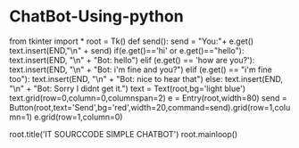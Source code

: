 # ChatBot-Using-python



from tkinter import *
root = Tk()
def send():
    send = "You:"+ e.get()
    text.insert(END,"\n" + send)
    if(e.get()=='hi' or e.get()=="hello"):
        text.insert(END, "\n" + "Bot: hello")
    elif (e.get() == 'how are you?'):
        text.insert(END, "\n" + "Bot: i'm fine and you?")
    elif (e.get() == "i'm fine too"):
        text.insert(END, "\n" + "Bot: nice to hear that")
    else:
        text.insert(END, "\n" + "Bot: Sorry I didnt get it.")
text = Text(root,bg='light blue')
text.grid(row=0,column=0,columnspan=2)
e = Entry(root,width=80)
send = Button(root,text='Send',bg='red',width=20,command=send).grid(row=1,column=1)
e.grid(row=1,column=0)

root.title('IT SOURCCODE SIMPLE CHATBOT')
root.mainloop()
